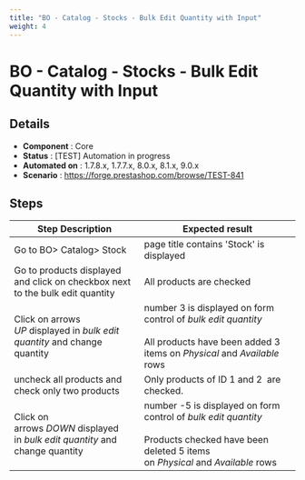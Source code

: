 ```yaml
---
title: "BO - Catalog - Stocks - Bulk Edit Quantity with Input"
weight: 4
---
```


# BO - Catalog - Stocks - Bulk Edit Quantity with Input
## Details
* **Component** : Core
* **Status** : [TEST] Automation in progress
* **Automated on** : 1.7.8.x, 1.7.7.x, 8.0.x, 8.1.x, 9.0.x
* **Scenario** : https://forge.prestashop.com/browse/TEST-841

## Steps
| Step Description | Expected result |
| ----- | ----- |
| Go to BO> Catalog> Stock | page title contains 'Stock' is displayed |
| Go to products displayed and click on checkbox next to the bulk edit quantity | All products are checked |
| Click on arrows *UP* displayed in _bulk edit quantity_ and change quantity | number 3 is displayed on form control of _bulk edit quantity_ <br><br>All products have been added 3 items on *Physical* and *Available* rows |
| uncheck all products and check only two products | Only products of ID 1 and 2  are checked. |
| Click on arrows *DOWN* displayed in _bulk edit quantity_ and change quantity | number -5 is displayed on form control of _bulk edit quantity_ <br><br>Products checked have been deleted 5 items on *Physical* and *Available* rows |
